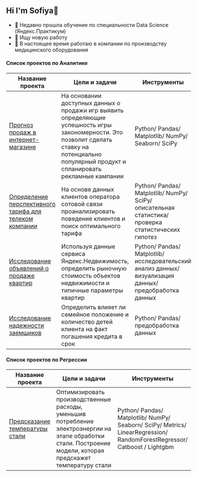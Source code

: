 ## Hi I'm Sofiya👋
- 🌱 Недавно прошла обучение по специальности Data Science (Яндекс.Практикум)
- 🤔 Ищу новую работу
- 🔭 В настоящее время работаю в компании по производству медицинского оборудования


#### Список проектов по **Аналитике**

Название проекта | Цели и задачи | Инструменты |
------------ | ------------- | ------------- |
[Прогноз продаж в интернет-магазине](https://github.com/SigmaNoonki/success_of_game) | На основании доступных данных о продажи игр выявить определяющие успешность игры закономерности. Это позволит сделать ставку на потенциально популярный продукт и спланировать рекламные кампании | Python/ Pandas/ Matplotlib/ NumPy/ Seaborn/ SciPy |
[Определение перспективного тарифа для телеком компании](https://github.com/SigmaNoonki/Determination_of-_tariff-for_telecom-) | На основе данных клиентов оператора сотовой связи проанализировать поведение клиентов и поиск оптимального тарифа | Python/ Pandas/ Matplotlib/ NumPy/ SciPy/ описательная статистика/ проверка статистических гипотез |
[Исследование объявлений о продаже квартир](https://github.com/SigmaNoonki/Research_of_ads_sale_apartments) | Используя данные сервиса Яндекс.Недвижимость, определить рыночную стоимость объектов недвижимости и типичные параметры квартир | Python/ Pandas/ Matplotlib/ исследовательский анализ данных/ визуализация данных/ предобработка данных |
[Исследование надежности заемщиков](https://github.com/SigmaNoonki/investigation_of_reliability) | Определить влияет ли семейное положение и количество детей клиента на факт погашения кредита в срок | Python/ Pandas/ предобработка данных |

#### Список проектов по **Регрессии**
Название проекта | Цели и задачи | Инструменты |
------------ | ------------- | ------------- |
[Предсказание температуры стали](https://github.com/SigmaNoonki/success_of_game) | Оптимизировать производственные расходы, уменьшив потребление электроэнергии на этапе обработки стали. Построение модели, которая предскажет температуру стали | Python/ Pandas/ Matplotlib/ NumPy/ Seaborn/ SciPy/ Metrics/ LinearRegression/ RandomForestRegressor/ Catboost / Lightgbm    |
<!--
**SigmaNoonki/SigmaNoonki** is a ✨ _special_ ✨ repository because its `README.md` (this file) appears on your GitHub profile.

Here are some ideas to get you started:

- 🔭 I’m currently working on ...
- 🌱 I’m currently learning ...
- 👯 I’m looking to collaborate on ...
- 🤔 I’m looking for help with ...
- 💬 Ask me about ...
- 📫 How to reach me: ...
- 😄 Pronouns: ...
- ⚡ Fun fact: ...
-->
